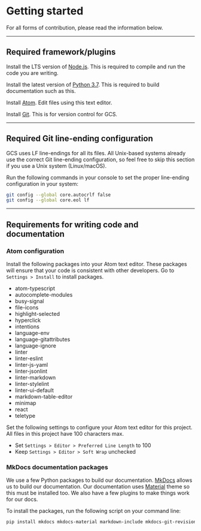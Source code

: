 # Getting started

For all forms of contribution, please read the information below.

----------------------------------------------------------------------------------------------------

## Required framework/plugins

Install the LTS version of [Node.js][]. This is required to compile and run the code you are
writing.

Install the latest version of [Python 3.7][]. This is required to build documentation such as this.

Install [Atom][]. Edit files using this text editor.

Install [Git][]. This is for version control for GCS.

----------------------------------------------------------------------------------------------------

## Required Git line-ending configuration

GCS uses LF line-endings for all its files. All Unix-based systems already use the correct Git
line-ending configuration, so feel free to skip this section if you use a Unix system (Linux/macOS).

Run the following commands in your console to set the proper line-ending configuration in your
system:

```bash
git config --global core.autocrlf false
git config --global core.eol lf
```

----------------------------------------------------------------------------------------------------

## Requirements for writing code and documentation

### Atom configuration

Install the following packages into your Atom text editor. These packages will ensure that your
code is consistent with other developers. Go to `Settings > Install` to install packages.

  - atom-typescript
  - autocomplete-modules
  - busy-signal
  - file-icons
  - highlight-selected
  - hyperclick
  - intentions
  - language-env
  - language-gitattributes
  - language-ignore
  - linter
  - linter-eslint
  - linter-js-yaml
  - linter-jsonlint
  - linter-markdown
  - linter-stylelint
  - linter-ui-default
  - markdown-table-editor
  - minimap
  - react
  - teletype

Set the following settings to configure your Atom text editor for this project. All files in this
project have 100 characters max.

  - Set `Settings > Editor > Preferred Line Length` to 100
  - Keep `Settings > Editor > Soft Wrap` unchecked

### MkDocs documentation packages

We use a few Python packages to build our documentation. [MkDocs][] allows us to build our
documentation. Our documentation uses [Material][] theme so this must be installed too. We also have
a few plugins to make things work for our docs.

To install the packages, run the following script on your command line:

```bash
pip install mkdocs mkdocs-material markdown-include mkdocs-git-revision-date-localized-plugin
```

[Node.js]: https://nodejs.org/en/
[Atom]: https://atom.io/
[Python 3.7]: https://www.python.org/downloads/
[Homebrew]: https://brew.sh/
[Git]: https://git-scm.com/
[MkDocs]: https://www.mkdocs.org/
[Material]: https://squidfunk.github.io/mkdocs-material/
